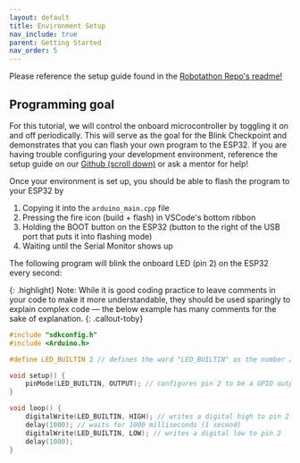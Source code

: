 ```yaml
---
layout: default
title: Environment Setup
nav_include: true
parent: Getting Started
nav_order: 5
---
```


Please reference the setup guide found in the [Robotathon Repo's readme!](https://github.com/ut-ras/RobotathonESP32)

## Programming goal
For this tutorial, we will control the onboard microcontroller by toggling it on and off periodically. This will serve as the goal for the Blink Checkpoint and demonstrates that you can flash your own program to the ESP32. If you are having trouble configuring your development environment, reference the setup guide on our [Github (scroll down)](https://github.com/ut-ras/RobotathonESP32) or ask a mentor for help!

Once your environment is set up, you should be able to flash the program to your ESP32 by 
1. Copying it into the ```arduino_main.cpp``` file
1. Pressing the fire icon (build + flash) in VSCode's bottom ribbon 
1. Holding the BOOT button on the ESP32 (button to the right of the USB port that puts it into flashing mode) 
1. Waiting until the Serial Monitor shows up

The following program will blink the onboard LED (pin 2) on the ESP32 every second:

{: .highlight}
Note: While it is good coding practice to leave comments in your code to make it more understandable, they should be used sparingly to explain complex code — the below example has many comments for the sake of explanation.
{: .callout-toby}

```cpp
#include "sdkconfig.h"
#include <Arduino.h>

#define LED_BUILTIN 2 // defines the word "LED_BUILTIN" as the number 2 for ease of use/readability when using the pin later

void setup() {
    pinMode(LED_BUILTIN, OUTPUT); // configures pin 2 to be a GPIO output pin 
}

void loop() {
    digitalWrite(LED_BUILTIN, HIGH); // writes a digital high to pin 2
    delay(1000); // waits for 1000 milliseconds (1 second)
    digitalWrite(LED_BUILTIN, LOW); // writes a digital low to pin 2
    delay(1000);
}
```



